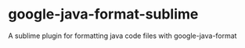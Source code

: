 # google-java-format-sublime
A sublime plugin for formatting java code files with google-java-format
